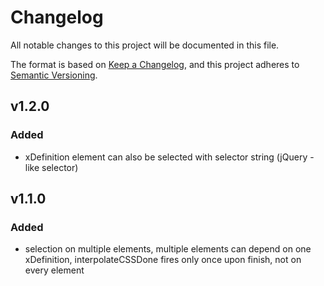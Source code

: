 # Changelog
All notable changes to this project will be documented in this file.

The format is based on [Keep a Changelog](https://keepachangelog.com/en/1.0.0/),
and this project adheres to [Semantic Versioning](https://semver.org/spec/v2.0.0.html).

## v1.2.0
### Added
- xDefinition element can also be selected with selector string (jQuery - like selector)

## v1.1.0
### Added
- selection on multiple elements, multiple elements can depend on one xDefinition, interpolateCSSDone fires only once upon finish, not on every element
